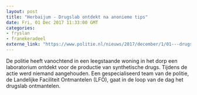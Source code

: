 ```yaml
---
layout: post
title: "Herbaijum - Drugslab ontdekt na anonieme tips"
date: Fri, 01 Dec 2017 11:33:00 GMT
categories: 
- fryslan 
- franekeradeel 
externe_link: "https://www.politie.nl/nieuws/2017/december/1/01---drugslab-ontdekt-na-anonieme-tips.html"
---
```


De politie heeft vanochtend in een leegstaande woning in het dorp een laboratorium ontdekt voor de productie van synthetische drugs. Tijdens de actie werd niemand aangehouden. Een gespecialiseerd team van de politie, de Landelijke Faciliteit Ontmantelen (LFO), gaat in de loop van de dag het drugslab ontmantelen.
